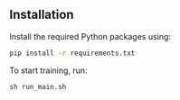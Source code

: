 
## Installation
Install the required Python packages using:
```bash
pip install -r requirements.txt
```

To start training, run:
```bash
sh run_main.sh
```